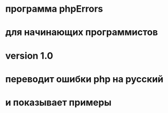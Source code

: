 # программа phpErrors
# для начинающих программистов
# version 1.0
# переводит ошибки php на русский
# и показывает примеры